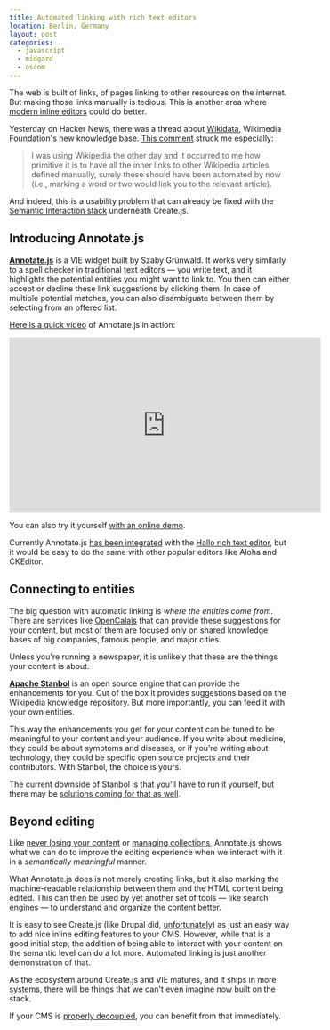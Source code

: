 ```yaml
---
title: Automated linking with rich text editors
location: Berlin, Germany
layout: post
categories:
  - javascript
  - midgard
  - oscom
---
```

The web is built of links, of pages linking to other resources on the internet. But making those links manually is tedious. This is another area where [modern inline editors](http://createjs.org) could do better.

Yesterday on Hacker News, there was a thread about [Wikidata](http://www.wikidata.org), Wikimedia Foundation's new knowledge base. [This comment](https://news.ycombinator.com/item?id=5627968) struck me especially:

> I was using Wikipedia the other day and it occurred to me how primitive it is to have all the inner links to other Wikipedia articles defined manually, surely these should have been automated by now (i.e., marking a word or two would link you to the relevant article).

And indeed, this is a usability problem that can already be fixed with the [Semantic Interaction stack](http://viejs.org/) underneath Create.js.

## Introducing Annotate.js

**[Annotate.js](https://github.com/szabyg/annotate.js)** is a VIE widget built by Szaby Grünwald. It works very similarly to a spell checker in traditional text editors &mdash; you write text, and it highlights the potential entities you might want to link to. You then can either accept or decline these link suggestions by clicking them. In case of multiple potential matches, you can also disambiguate between them by selecting from an offered list.

[Here is a quick video](http://www.youtube.com/watch?v=zAMUpd6rb9k&feature=share&list=UUnPE7t9tqwcsO0LLyw5zuPQ) of Annotate.js in action:

<iframe width="560" height="315" src="http://www.youtube.com/embed/zAMUpd6rb9k?list=UUnPE7t9tqwcsO0LLyw5zuPQ" frameborder="0" allowfullscreen></iframe>

You can also try it yourself [with an online demo](http://szabyg.github.io/annotate.js/).

Currently Annotate.js [has been integrated](https://github.com/bergie/hallo/blob/master/src/plugins/annotate.coffee) with the [Hallo rich text editor](http://hallojs.org), but it would be easy to do the same with other popular editors like Aloha and CKEditor.

## Connecting to entities

The big question with automatic linking is *where the entities come from*. There are services like [OpenCalais](http://www.opencalais.com/) that can provide these suggestions for your content, but most of them are focused only on shared knowledge bases of big companies, famous people, and major cities.

Unless you're running a newspaper, it is unlikely that these are the things your content is about.

**[Apache Stanbol](http://stanbol.apache.org/)** is an open source engine that can provide the enhancements for you. Out of the box it provides suggestions based on the Wikipedia knowledge repository. But more importantly, you can feed it with your own entities.

This way the enhancements you get for your content can be tuned to be meaningful to your content and your audience. If you write about medicine, they could be about symptoms and diseases, or if you're writing about technology, they could be specific open source projects and their contributors. With Stanbol, the choice is yours.

The current downside of Stanbol is that you'll have to run it yourself, but there may be [solutions coming for that as well](http://signup.redlink.co/).

## Beyond editing

Like [never losing your content](http://bergie.iki.fi/blog/never-lose-content/) or [managing collections](http://bergie.iki.fi/blog/create-collections/), Annotate.js shows what we can do to improve the editing experience when we interact with it in a *semantically meaningful* manner.

What Annotate.js does is not merely creating links, but it also marking the machine-readable relationship between them and the HTML content being edited. This can then be used by yet another set of tools &mdash; like search engines &mdash; to understand and organize the content better.

It is easy to see Create.js (like Drupal did, [unfortunately](http://drupal.org/node/1979784)) as just an easy way to add nice inline editing features to your CMS. However, while that is a good initial step, the addition of being able to interact with your content on the semantic level can do a lot more. Automated linking is just another demonstration of that.

As the ecosystem around Create.js and VIE matures, and it ships in more systems, there will be things that we can't even imagine now built on the stack.

If your CMS is [properly decoupled](http://bergie.iki.fi/blog/decoupling_content_management/), you can benefit from that immediately.

